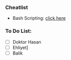 ### Cheatlist

- Bash Scripting: [click here](./compsci/devops/unix-shell/cheatsheet.md) 

### To Do List:

- [ ] Doktor Hasan
- [ ] Ehliyet]
- [ ] Balik

